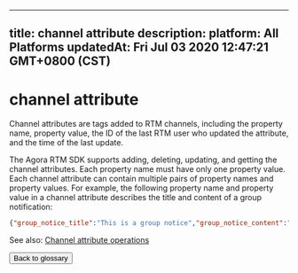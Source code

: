 
---
title: channel attribute
description: 
platform: All Platforms
updatedAt: Fri Jul 03 2020 12:47:21 GMT+0800 (CST)
---
# channel attribute
Channel attributes are tags added to RTM channels, including the property name, property value, the ID of the last RTM user who updated the attribute, and the time of the last update. 

The Agora RTM SDK supports adding, deleting, updating, and getting the channel attributes. Each property name must have only one property value. Each channel attribute can contain multiple pairs of property names and property values. For example, the following property name and property value in a channel attribute describes the title and content of a group notification:

```json
{"group_notice_title":"This is a group notice","group_notice_content":"Hello"}
```

<div class="alert info">See also:
<a href="https://docs.agora.io/en/Real-time-Messaging/API%20Reference/RTM_java/index.html#channelattributes">Channel attribute operations</a>
</div>

<a href="../../en/Agora%20Platform/terms.md"><button>Back to glossary</button></a>
